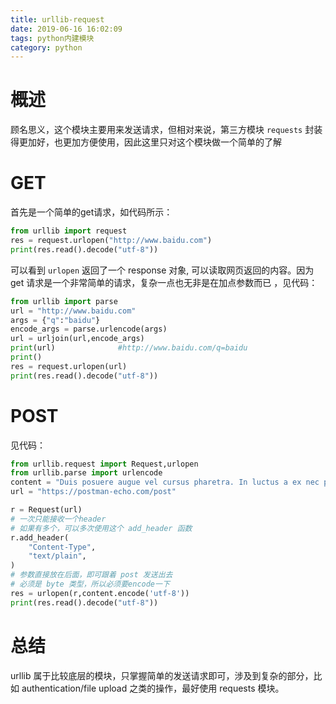 ```yaml
---
title: urllib-request
date: 2019-06-16 16:02:09
tags: python内建模块
category: python
---
```


# 概述

顾名思义，这个模块主要用来发送请求，但相对来说，第三方模块 `requests` 封装得更加好，也更加方便使用，因此这里只对这个模块做一个简单的了解

# GET
首先是一个简单的get请求，如代码所示：
```python
from urllib import request
res = request.urlopen("http://www.baidu.com")
print(res.read().decode("utf-8"))
```
可以看到 `urlopen` 返回了一个 response 对象, 可以读取网页返回的内容。因为 get 请求是一个非常简单的请求，复杂一点也无非是在加点参数而已 ，见代码：
```python
from urllib import parse
url = "http://www.baidu.com"
args = {"q":"baidu"}
encode_args = parse.urlencode(args)
url = urljoin(url,encode_args)
print(url)				#http://www.baidu.com/q=baidu
print()
res = request.urlopen(url)
print(res.read().decode("utf-8")) 
```


# POST
见代码：
```python
from urllib.request import Request,urlopen
from urllib.parse import urlencode
content = "Duis posuere augue vel cursus pharetra. In luctus a ex nec pretium. Praesent neque quam, tincidunt nec leo eget, rutrum vehicula magna.Maecenas consequat elementum elit, id semper sem tristique et. Integer pulvinar enim quis consectetur interdum volutpat."
url = "https://postman-echo.com/post"

r = Request(url)
# 一次只能接收一个header
# 如果有多个，可以多次使用这个 add_header 函数
r.add_header(
    "Content-Type",
    "text/plain",
)
# 参数直接放在后面，即可跟着 post 发送出去
# 必须是 byte 类型，所以必须要encode一下
res = urlopen(r,content.encode('utf-8'))
print(res.read().decode("utf-8"))
```

# 总结
urllib 属于比较底层的模块，只掌握简单的发送请求即可，涉及到复杂的部分，比如 authentication/file upload 之类的操作，最好使用 requests 模块。

